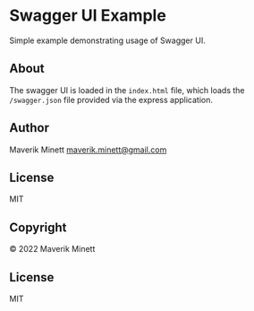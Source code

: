 # Swagger UI Example

Simple example demonstrating usage of Swagger UI. 

## About

The swagger UI is loaded in the `index.html` file, which loads the
`/swagger.json` file provided via the express application.

## Author

Maverik Minett  maverik.minett@gmail.com

## License

MIT 

## Copyright

© 2022 Maverik Minett

## License

MIT

